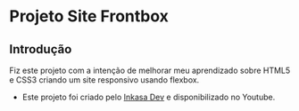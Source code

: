 # Projeto Site Frontbox

## Introdução

Fiz este projeto com a intenção de melhorar meu aprendizado sobre HTML5 e CSS3 criando um site responsivo usando flexbox.

* Este projeto foi criado pelo [Inkasa Dev](https://www.youtube.com/playlist?list=PL28O_hEAqjAsDpyOY09Ju_KJcHegksekf) e disponibilizado no Youtube.
